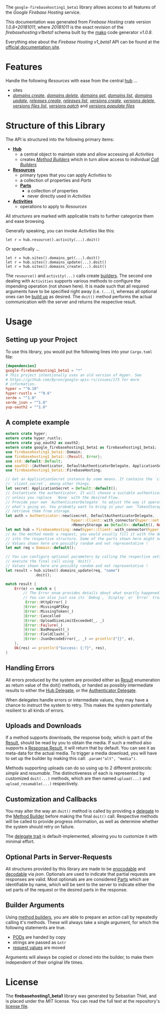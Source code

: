 <!---
DO NOT EDIT !
This file was generated automatically from 'src/mako/api/README.md.mako'
DO NOT EDIT !
-->
The `google-firebasehosting1_beta1` library allows access to all features of the *Google Firebase Hosting* service.

This documentation was generated from *Firebase Hosting* crate version *1.0.8+20181011*, where *20181011* is the exact revision of the *firebasehosting:v1beta1* schema built by the [mako](http://www.makotemplates.org/) code generator *v1.0.8*.

Everything else about the *Firebase Hosting* *v1_beta1* API can be found at the
[official documentation site](https://firebase.google.com/docs/hosting/).
# Features

Handle the following *Resources* with ease from the central [hub](https://docs.rs/google-firebasehosting1_beta1/1.0.8+20181011/google_firebasehosting1_beta1/struct.FirebaseHosting.html) ... 

* sites
 * [*domains create*](https://docs.rs/google-firebasehosting1_beta1/1.0.8+20181011/google_firebasehosting1_beta1/struct.SiteDomainCreateCall.html), [*domains delete*](https://docs.rs/google-firebasehosting1_beta1/1.0.8+20181011/google_firebasehosting1_beta1/struct.SiteDomainDeleteCall.html), [*domains get*](https://docs.rs/google-firebasehosting1_beta1/1.0.8+20181011/google_firebasehosting1_beta1/struct.SiteDomainGetCall.html), [*domains list*](https://docs.rs/google-firebasehosting1_beta1/1.0.8+20181011/google_firebasehosting1_beta1/struct.SiteDomainListCall.html), [*domains update*](https://docs.rs/google-firebasehosting1_beta1/1.0.8+20181011/google_firebasehosting1_beta1/struct.SiteDomainUpdateCall.html), [*releases create*](https://docs.rs/google-firebasehosting1_beta1/1.0.8+20181011/google_firebasehosting1_beta1/struct.SiteReleaseCreateCall.html), [*releases list*](https://docs.rs/google-firebasehosting1_beta1/1.0.8+20181011/google_firebasehosting1_beta1/struct.SiteReleaseListCall.html), [*versions create*](https://docs.rs/google-firebasehosting1_beta1/1.0.8+20181011/google_firebasehosting1_beta1/struct.SiteVersionCreateCall.html), [*versions delete*](https://docs.rs/google-firebasehosting1_beta1/1.0.8+20181011/google_firebasehosting1_beta1/struct.SiteVersionDeleteCall.html), [*versions files list*](https://docs.rs/google-firebasehosting1_beta1/1.0.8+20181011/google_firebasehosting1_beta1/struct.SiteVersionFileListCall.html), [*versions patch*](https://docs.rs/google-firebasehosting1_beta1/1.0.8+20181011/google_firebasehosting1_beta1/struct.SiteVersionPatchCall.html) and [*versions populate files*](https://docs.rs/google-firebasehosting1_beta1/1.0.8+20181011/google_firebasehosting1_beta1/struct.SiteVersionPopulateFileCall.html)




# Structure of this Library

The API is structured into the following primary items:

* **[Hub](https://docs.rs/google-firebasehosting1_beta1/1.0.8+20181011/google_firebasehosting1_beta1/struct.FirebaseHosting.html)**
    * a central object to maintain state and allow accessing all *Activities*
    * creates [*Method Builders*](https://docs.rs/google-firebasehosting1_beta1/1.0.8+20181011/google_firebasehosting1_beta1/trait.MethodsBuilder.html) which in turn
      allow access to individual [*Call Builders*](https://docs.rs/google-firebasehosting1_beta1/1.0.8+20181011/google_firebasehosting1_beta1/trait.CallBuilder.html)
* **[Resources](https://docs.rs/google-firebasehosting1_beta1/1.0.8+20181011/google_firebasehosting1_beta1/trait.Resource.html)**
    * primary types that you can apply *Activities* to
    * a collection of properties and *Parts*
    * **[Parts](https://docs.rs/google-firebasehosting1_beta1/1.0.8+20181011/google_firebasehosting1_beta1/trait.Part.html)**
        * a collection of properties
        * never directly used in *Activities*
* **[Activities](https://docs.rs/google-firebasehosting1_beta1/1.0.8+20181011/google_firebasehosting1_beta1/trait.CallBuilder.html)**
    * operations to apply to *Resources*

All *structures* are marked with applicable traits to further categorize them and ease browsing.

Generally speaking, you can invoke *Activities* like this:

```Rust,ignore
let r = hub.resource().activity(...).doit()
```

Or specifically ...

```ignore
let r = hub.sites().domains_get(...).doit()
let r = hub.sites().domains_update(...).doit()
let r = hub.sites().domains_create(...).doit()
```

The `resource()` and `activity(...)` calls create [builders][builder-pattern]. The second one dealing with `Activities` 
supports various methods to configure the impending operation (not shown here). It is made such that all required arguments have to be 
specified right away (i.e. `(...)`), whereas all optional ones can be [build up][builder-pattern] as desired.
The `doit()` method performs the actual communication with the server and returns the respective result.

# Usage

## Setting up your Project

To use this library, you would put the following lines into your `Cargo.toml` file:

```toml
[dependencies]
google-firebasehosting1_beta1 = "*"
# This project intentionally uses an old version of Hyper. See
# https://github.com/Byron/google-apis-rs/issues/173 for more
# information.
hyper = "^0.10"
hyper-rustls = "^0.6"
serde = "^1.0"
serde_json = "^1.0"
yup-oauth2 = "^1.0"
```

## A complete example

```Rust
extern crate hyper;
extern crate hyper_rustls;
extern crate yup_oauth2 as oauth2;
extern crate google_firebasehosting1_beta1 as firebasehosting1_beta1;
use firebasehosting1_beta1::Domain;
use firebasehosting1_beta1::{Result, Error};
use std::default::Default;
use oauth2::{Authenticator, DefaultAuthenticatorDelegate, ApplicationSecret, MemoryStorage};
use firebasehosting1_beta1::FirebaseHosting;

// Get an ApplicationSecret instance by some means. It contains the `client_id` and 
// `client_secret`, among other things.
let secret: ApplicationSecret = Default::default();
// Instantiate the authenticator. It will choose a suitable authentication flow for you, 
// unless you replace  `None` with the desired Flow.
// Provide your own `AuthenticatorDelegate` to adjust the way it operates and get feedback about 
// what's going on. You probably want to bring in your own `TokenStorage` to persist tokens and
// retrieve them from storage.
let auth = Authenticator::new(&secret, DefaultAuthenticatorDelegate,
                              hyper::Client::with_connector(hyper::net::HttpsConnector::new(hyper_rustls::TlsClient::new())),
                              <MemoryStorage as Default>::default(), None);
let mut hub = FirebaseHosting::new(hyper::Client::with_connector(hyper::net::HttpsConnector::new(hyper_rustls::TlsClient::new())), auth);
// As the method needs a request, you would usually fill it with the desired information
// into the respective structure. Some of the parts shown here might not be applicable !
// Values shown here are possibly random and not representative !
let mut req = Domain::default();

// You can configure optional parameters by calling the respective setters at will, and
// execute the final call using `doit()`.
// Values shown here are possibly random and not representative !
let result = hub.sites().domains_update(req, "name")
             .doit();

match result {
    Err(e) => match e {
        // The Error enum provides details about what exactly happened.
        // You can also just use its `Debug`, `Display` or `Error` traits
         Error::HttpError(_)
        |Error::MissingAPIKey
        |Error::MissingToken(_)
        |Error::Cancelled
        |Error::UploadSizeLimitExceeded(_, _)
        |Error::Failure(_)
        |Error::BadRequest(_)
        |Error::FieldClash(_)
        |Error::JsonDecodeError(_, _) => println!("{}", e),
    },
    Ok(res) => println!("Success: {:?}", res),
}

```
## Handling Errors

All errors produced by the system are provided either as [Result](https://docs.rs/google-firebasehosting1_beta1/1.0.8+20181011/google_firebasehosting1_beta1/enum.Result.html) enumeration as return value of 
the doit() methods, or handed as possibly intermediate results to either the 
[Hub Delegate](https://docs.rs/google-firebasehosting1_beta1/1.0.8+20181011/google_firebasehosting1_beta1/trait.Delegate.html), or the [Authenticator Delegate](https://docs.rs/yup-oauth2/*/yup_oauth2/trait.AuthenticatorDelegate.html).

When delegates handle errors or intermediate values, they may have a chance to instruct the system to retry. This 
makes the system potentially resilient to all kinds of errors.

## Uploads and Downloads
If a method supports downloads, the response body, which is part of the [Result](https://docs.rs/google-firebasehosting1_beta1/1.0.8+20181011/google_firebasehosting1_beta1/enum.Result.html), should be
read by you to obtain the media.
If such a method also supports a [Response Result](https://docs.rs/google-firebasehosting1_beta1/1.0.8+20181011/google_firebasehosting1_beta1/trait.ResponseResult.html), it will return that by default.
You can see it as meta-data for the actual media. To trigger a media download, you will have to set up the builder by making
this call: `.param("alt", "media")`.

Methods supporting uploads can do so using up to 2 different protocols: 
*simple* and *resumable*. The distinctiveness of each is represented by customized 
`doit(...)` methods, which are then named `upload(...)` and `upload_resumable(...)` respectively.

## Customization and Callbacks

You may alter the way an `doit()` method is called by providing a [delegate](https://docs.rs/google-firebasehosting1_beta1/1.0.8+20181011/google_firebasehosting1_beta1/trait.Delegate.html) to the 
[Method Builder](https://docs.rs/google-firebasehosting1_beta1/1.0.8+20181011/google_firebasehosting1_beta1/trait.CallBuilder.html) before making the final `doit()` call. 
Respective methods will be called to provide progress information, as well as determine whether the system should 
retry on failure.

The [delegate trait](https://docs.rs/google-firebasehosting1_beta1/1.0.8+20181011/google_firebasehosting1_beta1/trait.Delegate.html) is default-implemented, allowing you to customize it with minimal effort.

## Optional Parts in Server-Requests

All structures provided by this library are made to be [enocodable](https://docs.rs/google-firebasehosting1_beta1/1.0.8+20181011/google_firebasehosting1_beta1/trait.RequestValue.html) and 
[decodable](https://docs.rs/google-firebasehosting1_beta1/1.0.8+20181011/google_firebasehosting1_beta1/trait.ResponseResult.html) via *json*. Optionals are used to indicate that partial requests are responses 
are valid.
Most optionals are are considered [Parts](https://docs.rs/google-firebasehosting1_beta1/1.0.8+20181011/google_firebasehosting1_beta1/trait.Part.html) which are identifiable by name, which will be sent to 
the server to indicate either the set parts of the request or the desired parts in the response.

## Builder Arguments

Using [method builders](https://docs.rs/google-firebasehosting1_beta1/1.0.8+20181011/google_firebasehosting1_beta1/trait.CallBuilder.html), you are able to prepare an action call by repeatedly calling it's methods.
These will always take a single argument, for which the following statements are true.

* [PODs][wiki-pod] are handed by copy
* strings are passed as `&str`
* [request values](https://docs.rs/google-firebasehosting1_beta1/1.0.8+20181011/google_firebasehosting1_beta1/trait.RequestValue.html) are moved

Arguments will always be copied or cloned into the builder, to make them independent of their original life times.

[wiki-pod]: http://en.wikipedia.org/wiki/Plain_old_data_structure
[builder-pattern]: http://en.wikipedia.org/wiki/Builder_pattern
[google-go-api]: https://github.com/google/google-api-go-client

# License
The **firebasehosting1_beta1** library was generated by Sebastian Thiel, and is placed 
under the *MIT* license.
You can read the full text at the repository's [license file][repo-license].

[repo-license]: https://github.com/Byron/google-apis-rsblob/master/LICENSE.md
